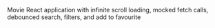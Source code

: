 <p>
Movie React application with infinite scroll loading, mocked fetch calls, debounced search, filters, and add to favourite
</p>
